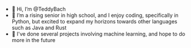 - 👋 Hi, I’m @TeddyBach
- 🌱 I’m a rising senior in high school, and I enjoy coding, specifically in Python, but excited to expand my horizons towards other languages such as Java and Rust
- 🤖 I've done several projects involving machine learning, and hope to do more in the future
<!---
TeddyBach/TeddyBach is a ✨ special ✨ repository because its `README.md` (this file) appears on your GitHub profile.
You can click the Preview link to take a look at your changes.
--->
